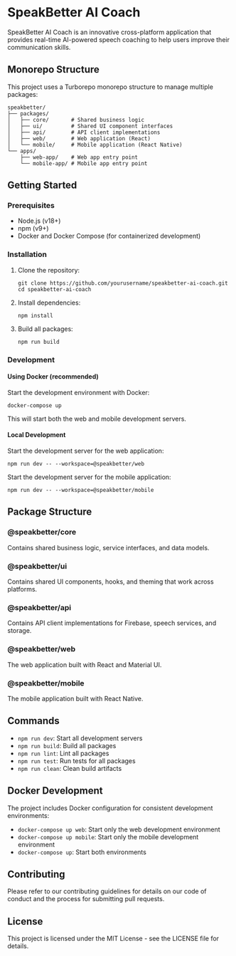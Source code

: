 # SpeakBetter AI Coach

SpeakBetter AI Coach is an innovative cross-platform application that provides real-time AI-powered speech coaching to help users improve their communication skills.

## Monorepo Structure

This project uses a Turborepo monorepo structure to manage multiple packages:

```
speakbetter/
├── packages/
│   ├── core/       # Shared business logic
│   ├── ui/         # Shared UI component interfaces
│   ├── api/        # API client implementations
│   ├── web/        # Web application (React)
│   └── mobile/     # Mobile application (React Native)
└── apps/
    ├── web-app/    # Web app entry point
    └── mobile-app/ # Mobile app entry point
```

## Getting Started

### Prerequisites

- Node.js (v18+)
- npm (v9+)
- Docker and Docker Compose (for containerized development)

### Installation

1. Clone the repository:
   ```
   git clone https://github.com/yourusername/speakbetter-ai-coach.git
   cd speakbetter-ai-coach
   ```

2. Install dependencies:
   ```
   npm install
   ```

3. Build all packages:
   ```
   npm run build
   ```

### Development

#### Using Docker (recommended)

Start the development environment with Docker:

```
docker-compose up
```

This will start both the web and mobile development servers.

#### Local Development

Start the development server for the web application:

```
npm run dev -- --workspace=@speakbetter/web
```

Start the development server for the mobile application:

```
npm run dev -- --workspace=@speakbetter/mobile
```

## Package Structure

### @speakbetter/core

Contains shared business logic, service interfaces, and data models.

### @speakbetter/ui

Contains shared UI components, hooks, and theming that work across platforms.

### @speakbetter/api

Contains API client implementations for Firebase, speech services, and storage.

### @speakbetter/web

The web application built with React and Material UI.

### @speakbetter/mobile

The mobile application built with React Native.

## Commands

- `npm run dev`: Start all development servers
- `npm run build`: Build all packages
- `npm run lint`: Lint all packages
- `npm run test`: Run tests for all packages
- `npm run clean`: Clean build artifacts

## Docker Development

The project includes Docker configuration for consistent development environments:

- `docker-compose up web`: Start only the web development environment
- `docker-compose up mobile`: Start only the mobile development environment
- `docker-compose up`: Start both environments

## Contributing

Please refer to our contributing guidelines for details on our code of conduct and the process for submitting pull requests.

## License

This project is licensed under the MIT License - see the LICENSE file for details.
